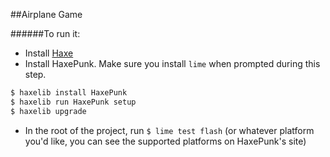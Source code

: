 ##Airplane Game

######To run it:

* Install [Haxe](http://haxe.org/)
* Install HaxePunk. Make sure you install `lime` when prompted during this step.

```bash
$ haxelib install HaxePunk
$ haxelib run HaxePunk setup
$ haxelib upgrade
```

* In the root of the project, run `$ lime test flash` (or whatever platform you'd like, you can see the supported platforms on HaxePunk's site)
